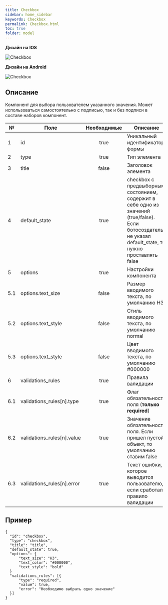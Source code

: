 ```yaml
---
title: Checkbox
sidebar: home_sidebar
keywords: Checkbox
permalink: Checkbox.html
toc: true
folder: model
---
```


<strong>Дизайн на IOS</strong>

![Checkbox](images/checkboxiOS.png "Checkbox")

<strong>Дизайн на Android</strong>

![Checkbox](images/CheckboxAndroid.png "Checkbox")

## Описание
<p>Компонент для выбора пользователем указанного значения. Может использоваться самостоятельно с подписью, так и без подписи в составе наборов компонент.
</p>



|№ | Поле  | Необходимые  | Описание
|---|---|:---:|---|
|1| id | true | Уникальный идентификатор формы  |
|2| type  | true |  Тип элемента |
|3| title  | false |  Заголовок элемента |
|4| default_state  | true |  сheckbox с предвыборным состоянием, содержит в себе одно из значений (true/false). Если ботосоздатель не указал default_state, то нужно проставлять false |
|5| options  | true |  Настройки компонента |
|5.1| options.text_size  | false |  Размер вводимого текста, по умолчанию H3 |
|5.2| options.text_style | false |  Стиль вводимого текста, по умолчанию normal |
|5.3| options.text_style  | false |  Цвет вводимого текста, по умолчанию #000000 |
|6| validations_rules  | true |  Правила валидации |
|6.1| validations_rules[n].type  | true |  Флаг обязательности поля (<strong>только required</strong>) |
|6.2| validations_rules[n].value   | true |  Значение обязательности поля. Если пришел пустой объект, то умолчанию ставим false |
|6.3| validations_rules[n].error  | true |   Текст ошибки, которое выводится пользователю, если сработало правило валидации |

## Пример
```
{
  "id": "checkbox",
  "type": "checkbox",
  "title": "title",
  "default_state": true,
  "options": {
      "text_size": "H3",
      "text_color": "#000000",
      "text_style": "bold"
  }
  "validations_rules": [{
      "type": "required",
      "value": true,
      "error": "Необходимо выбрать одно значение"
  }]
}
```
